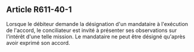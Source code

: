 Article R611-40-1
----
Lorsque le débiteur demande la désignation d'un mandataire à l'exécution de
l'accord, le conciliateur est invité à présenter ses observations sur l'intérêt
d'une telle mission. Le mandataire ne peut être désigné qu'après avoir exprimé
son accord.
